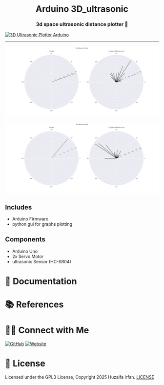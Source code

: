 
<div align="center">
  <h1>Arduino 3D_ultrasonic</h1>
  <p><h3 align="center">3d space ultrasonic distance plotter 🚀</h3></p>
</div>


[![3D Ultrasonic Plotter Arduino](https://ytcards.demolab.com/?id=jxF30eEdFHE&title=3D+Ultrasonic+Plotter+Arduino&lang=en&timestamp=0&background_color=%230d1117&title_color=%23ffffff&stats_color=%23dedede&max_title_lines=1&width=300&border_radius=5&duration=0)](https://www.youtube.com/shorts/jxF30eEdFHE)

<hr>

![cover](20.png)

![cover](50.png)


## Includes
- Arduino Firmware
- python gui for graphs plotting

## Components
- Arduino Uno
- 2x Servo Motor
- ultrasonic Sensor (HC-SR04)

# 📝 Documentation

# 📚 References


# 🤝🏻 Connect with Me

[![GitHub](https://img.shields.io/badge/Github-%23222.svg?style=for-the-badge&logo=github&logoColor=white)](https://github.com/HuzaifaIrfan/)
[![Website](https://img.shields.io/badge/Website-%23222.svg?style=for-the-badge&logo=google-chrome&logoColor==%234285F4)](https://www.huzaifairfan.com)

# 📜 License

Licensed under the GPL3 License, Copyright 2025 Huzaifa Irfan. [LICENSE](LICENSE)
